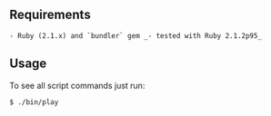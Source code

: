 ##  Requirements
    - Ruby (2.1.x) and `bundler` gem _- tested with Ruby 2.1.2p95_

## Usage
To see all script commands just run:
```sh
$ ./bin/play
```